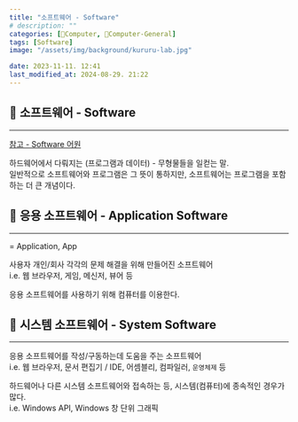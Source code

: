 ```yaml
---
title: "소프트웨어 - Software"
# description: ""
categories: [💫Computer, 🌚Computer-General]
tags: [Software]
image: "/assets/img/background/kururu-lab.jpg"

date: 2023-11-11. 12:41
last_modified_at: 2024-08-29. 21:22
---
```


## 💫 소프트웨어 - Software

---

[참고 - Software 어원](/posts/Ware/)  

하드웨어에서 다뤄지는 (프로그램과 데이터) - 무형물들을 일컫는 말.  
일반적으로 소프트웨어와 프로그램은 그 뜻이 통하지만, 소프트웨어는 프로그램을 포함하는 더 큰 개념이다.  

## 💫 응용 소프트웨어 - Application Software

---

= Application, App  

사용자 개인/회사 각각의 문제 해결을 위해 만들어진 소프트웨어  
i.e. 웹 브라우저, 게임, 메신저, 뷰어 등  

응용 소프트웨어를 사용하기 위해 컴퓨터를 이용한다.  

## 💫 시스템 소프트웨어 - System Software

---

응용 소프트웨어를 작성/구동하는데 도움을 주는 소프트웨어  
i.e. 웹 브라우저, 문서 편집기 / IDE, 어셈블리, 컴파일러, `운영체제` 등  

하드웨어나 다른 시스템 소프트웨어와 접속하는 등, 시스템(컴퓨터)에 종속적인 경우가 많다.  
i.e. Windows API, Windows 창 단위 그래픽  

